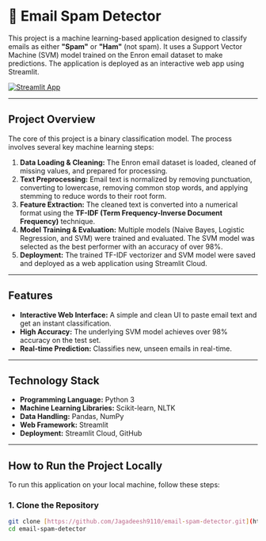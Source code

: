 # 📧 Email Spam Detector

This project is a machine learning-based application designed to classify emails as either **"Spam"** or **"Ham"** (not spam). It uses a Support Vector Machine (SVM) model trained on the Enron email dataset to make predictions. The application is deployed as an interactive web app using Streamlit.

[![Streamlit App](https://static.streamlit.io/badges/streamlit_badge_black_white.svg)](YOUR_STREAMLIT_APP_URL_HERE)

---

##  Project Overview

The core of this project is a binary classification model. The process involves several key machine learning steps:
1.  **Data Loading & Cleaning:** The Enron email dataset is loaded, cleaned of missing values, and prepared for processing.
2.  **Text Preprocessing:** Email text is normalized by removing punctuation, converting to lowercase, removing common stop words, and applying stemming to reduce words to their root form.
3.  **Feature Extraction:** The cleaned text is converted into a numerical format using the **TF-IDF (Term Frequency-Inverse Document Frequency)** technique.
4.  **Model Training & Evaluation:** Multiple models (Naive Bayes, Logistic Regression, and SVM) were trained and evaluated. The SVM model was selected as the best performer with an accuracy of over 98%.
5.  **Deployment:** The trained TF-IDF vectorizer and SVM model were saved and deployed as a web application using Streamlit Cloud.

---

##  Features

* **Interactive Web Interface:** A simple and clean UI to paste email text and get an instant classification.
* **High Accuracy:** The underlying SVM model achieves over 98% accuracy on the test set.
* **Real-time Prediction:** Classifies new, unseen emails in real-time.

---

##  Technology Stack

* **Programming Language:** Python 3
* **Machine Learning Libraries:** Scikit-learn, NLTK
* **Data Handling:** Pandas, NumPy
* **Web Framework:** Streamlit
* **Deployment:** Streamlit Cloud, GitHub

---

##  How to Run the Project Locally

To run this application on your local machine, follow these steps:

### 1. Clone the Repository
```bash
git clone [https://github.com/Jagadeesh9110/email-spam-detector.git](https://github.com/Jagadeesh9110/email-spam-detector.git)
cd email-spam-detector